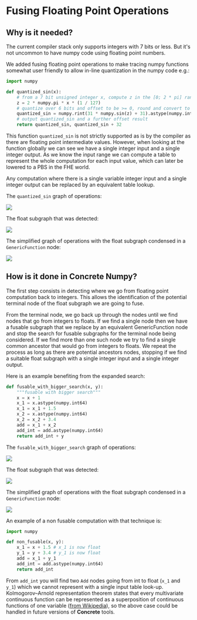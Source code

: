 # Fusing Floating Point Operations

## Why is it needed?

The current compiler stack only supports integers with 7 bits or less. But it's not uncommon to have numpy code using floating point numbers.

We added fusing floating point operations to make tracing numpy functions somewhat user friendly to allow in-line quantization in the numpy code e.g.:

<!--pytest-codeblocks:skip-->
```python
import numpy

def quantized_sin(x):
    # from a 7 bit unsigned integer x, compute z in the [0; 2 * pi] range
    z = 2 * numpy.pi * x * (1 / 127)
    # quantize over 6 bits and offset to be >= 0, round and convert to integers in range [0; 63]
    quantized_sin = numpy.rint(31 * numpy.sin(z) + 31).astype(numpy.int64)
    # output quantized_sin and a further offset result
    return quantized_sin, quantized_sin + 32
```

This function `quantized_sin` is not strictly supported as is by the compiler as there are floating point intermediate values. However, when looking at the function globally we can see we have a single integer input and a single integer output. As we know the input range we can compute a table to represent the whole computation for each input value, which can later be lowered to a PBS in the FHE world.

Any computation where there is a single variable integer input and a single integer output can be replaced by an equivalent table lookup.

The `quantized_sin` graph of operations:

![](../../_static/float_fusing_example/before.png)

The float subgraph that was detected:

![](../../_static/float_fusing_example/subgraph.png)

The simplified graph of operations with the float subgraph condensed in a `GenericFunction` node:

![](../../_static/float_fusing_example/after.png)

## How is it done in **Concrete Numpy**?

The first step consists in detecting where we go from floating point computation back to integers. This allows the identification of the potential terminal node of the float subgraph we are going to fuse.

From the terminal node, we go back up through the nodes until we find nodes that go from integers to floats. If we find a single node then we have a fusable subgraph that we replace by an equivalent GenericFunction node and stop the search for fusable subgraphs for the terminal node being considered. If we find more than one such node we try to find a single common ancestor that would go from integers to floats. We repeat the process as long as there are potential ancestors nodes, stopping if we find a suitable float subgraph with a single integer input and a single integer output.

Here is an example benefiting from the expanded search:

<!--pytest-codeblocks:skip-->
```python
def fusable_with_bigger_search(x, y):
    """fusable with bigger search"""
    x = x + 1
    x_1 = x.astype(numpy.int64)
    x_1 = x_1 + 1.5
    x_2 = x.astype(numpy.int64)
    x_2 = x_2 + 3.4
    add = x_1 + x_2
    add_int = add.astype(numpy.int64)
    return add_int + y
```

The `fusable_with_bigger_search` graph of operations:

![](../../_static/float_fusing_example/before_bigger_search.png)

The float subgraph that was detected:

![](../../_static/float_fusing_example/subgraph_bigger_search.png)

The simplified graph of operations with the float subgraph condensed in a `GenericFunction` node:

![](../../_static/float_fusing_example/after_bigger_search.png)

An example of a non fusable computation with that technique is:

<!--pytest-codeblocks:skip-->
```python
import numpy

def non_fusable(x, y):
    x_1 = x + 1.5 # x_1 is now float
    y_1 = y + 3.4 # y_1 is now float
    add = x_1 + y_1
    add_int = add.astype(numpy.int64)
    return add_int
```

From `add_int` you will find two `Add` nodes going from int to float (`x_1` and `y_1`) which we cannot represent with a single input table look-up. Kolmogorov–Arnold representation theorem states that every multivariate continuous function can be represented as a superposition of continuous functions of one variable ([from Wikipedia](https://en.wikipedia.org/wiki/Kolmogorov%E2%80%93Arnold_representation_theorem)), so the above case could be handled in future versions of **Concrete** tools.
